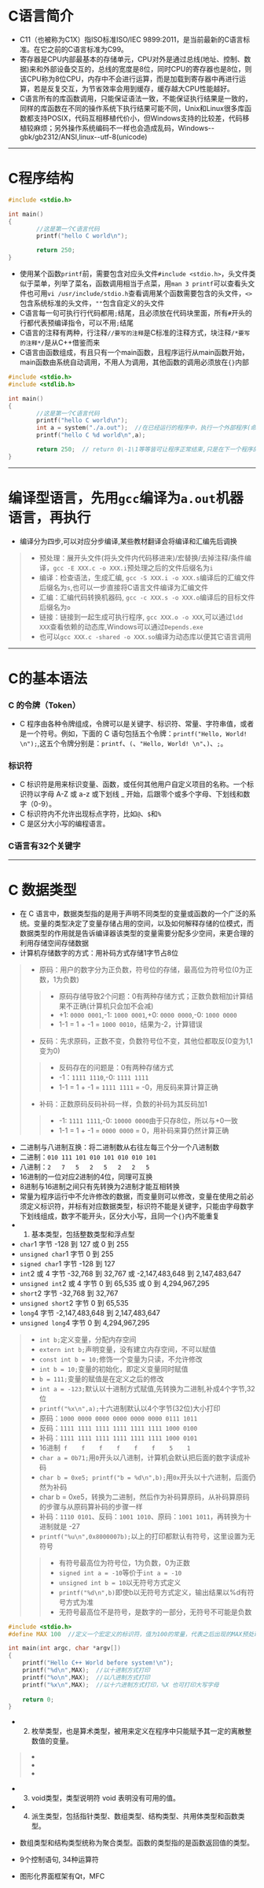 # C语言简介
* C11（也被称为C1X）指ISO标准ISO/IEC 9899:2011，是当前最新的C语言标准。在它之前的C语言标准为C99。
* 寄存器是CPU内部最基本的存储单元，CPU对外是通过总线(地址、控制、数据)来和外部设备交互的，总线的宽度是8位，同时CPU的寄存器也是8位，则该CPU称为8位CPU，内存中不会进行运算，而是加载到寄存器中再进行运算，若是反复交互，为节省效率会用到缓存，缓存越大CPU性能越好。
* C语言所有的库函数调用，只能保证语法一致，不能保证执行结果是一致的，同样的库函数在不同的操作系统下执行结果可能不同，Unix和Linux很多库函数都支持POSIX，代码互相移植代价小，但Windows支持的比较差，代码移植较麻烦；另外操作系统编码不一样也会造成乱码，Windows--gbk/gb2312/ANSI,linux--utf-8(unicode)
* * *
# C程序结构
```C
#include <stdio.h>

int main()
{
        //这是第一个C语言代码
        printf("hello C world\n");

        return 250;
}
```
* 使用某个函数`printf`前，需要包含对应头文件`#include <stdio.h>`，头文件类似于菜单，列举了菜名，函数调用相当于点菜，用`man 3 printf`可以查看头文件也可用`vi /usr/include/stdio.h`查看调用某个函数需要包含的头文件，`<>`包含系统标准的头文件，`""`包含自定义的头文件
* C语言每一句可执行行代码都用`;`结尾，且必须放在代码块里面，所有`#`开头的行都代表预编译指令，可以不用`;`结尾
* C语言的注释有两种，行注释`//要写的注释`是C标准的注释方式，块注释`/*要写的注释*/`是从C++借鉴而来
* C语言由函数组成，有且只有一个main函数，且程序运行从main函数开始，main函数由系统自动调用，不用人为调用，其他函数的调用必须放在`{}`内部
```C
#include <stdio.h>
#include <stdlib.h>

int main()
{
        //这是第一个C语言代码
        printf("hello C world\n");
        int a = system("./a.out");  //在已经运行的程序中，执行一个外部程序(命令)
        printf("hello C %d world\n",a);

        return 250;  // return 0\-1\1等等皆可让程序正常结束,只是在下一个程序的system调用时返回的a不一样
}
```
* * *
# 编译型语言，先用`gcc`编译为`a.out`机器语言，再执行
+ 编译分为四步,可以对应分步编译,某些教材翻译会将编译和汇编先后调换
> + 预处理：展开头文件(将头文件内代码移进来)/宏替换/去掉注释/条件编译，`gcc -E XXX.c -o XXX.i`预处理之后的文件后缀名为`i`
> + 编译：检查语法，生成汇编, `gcc -S XXX.i -o XXX.s`编译后的汇编文件后缀名为`s`,也可以一步直接将C语言文件编译为汇编文件
> + 汇编：汇编代码转换机器码, `gcc -c XXX.s -o XXX.o`编译后的目标文件后缀名为`o`
> + 链接：链接到一起生成可执行程序, `gcc XXX.o -o XXX`,可以通过`ldd XXX`查看依赖的动态库,Windows可以通过`Depends.exe`
> + 也可以`gcc XXX.c -shared -o XXX.so`编译为动态库以便其它语言调用
* * *
# C的基本语法
### C 的令牌（Token）
+ C 程序由各种令牌组成，令牌可以是关键字、标识符、常量、字符串值，或者是一个符号。例如，下面的 C 语句包括五个令牌：```printf("Hello, World! \n");```,这五个令牌分别是：`printf`、`(`、`"Hello, World! \n"`、`)`、`;`。
### 标识符
+ C 标识符是用来标识变量、函数，或任何其他用户自定义项目的名称。一个标识符以字母 A-Z 或 a-z 或下划线 _ 开始，后跟零个或多个字母、下划线和数字（0-9）。
+ C 标识符内不允许出现标点字符，比如`@`、`$`和`%`
+ C 是区分大小写的编程语言。
### C语言有32个关键字
* * *
# C 数据类型
* 在 C 语言中，数据类型指的是用于声明不同类型的变量或函数的一个广泛的系统。变量的类型决定了变量存储占用的空间，以及如何解释存储的位模式，而数据类型的作用就是告诉编译器该类型的变量需要分配多少空间，来更合理的利用存储空间存储数据
* 计算机存储数字的方式：用补码方式存储1字节占8位
> * 原码：用户的数字分为正负数，符号位的存储，最高位为符号位(0为正数，1为负数)
>> * 原码存储导致2个问题：0有两种存储方式；正数负数相加计算结果不正确(计算机只会加不会减) 
>> * +1: `0000 0001`,-1: `1000 0001`,+0: `0000 0000`,-0: `1000 0000`
>> * 1-1 = 1 + -1 = `1000 0010`，结果为-2，计算错误
> * 反码：先求原码，正数不变，负数符号位不变，其他位都取反(0变为1,1变为0)
>> * 反码存在的问题是：0有两种存储方式
>> * -1：`1111 1110`,-0: `1111 1111`
>> * 1-1 = 1 + -1 = `1111 1111` = -0，用反码来算计算正确
> * 补码：正数原码反码补码一样，负数的补码为其反码加1
>> * -1: `1111 1111`,-0: `10000 0000`由于只存8位，所以与+0一致
>> * 1-1 = 1 + -1 = `0000 0000` = 0，用补码来算仍然计算正确
* 二进制与八进制互换：将二进制数从右往左每三个分一个八进制数
* 二进制：`010 111 101 010 101 010 010 101`
* 八进制：` 2   7   5   2   5   2   2   5 `
* 16进制的一位对应2进制的4位，同理可互换
* 8进制与16进制之间只有先转换为2进制才能互相转换
* 常量为程序运行中不允许修改的数据，而变量则可以修改，变量在使用之前必须定义标识符，并标有对应数据类型，标识符不能是关键字，只能由字母数字下划线组成，数字不能开头，区分大小写，且同一个`{}`内不能重复
* 1. 基本类型，包括整数类型和浮点型
* `char`1 字节	-128 到 127 或 0 到 255
* `unsigned char`1 字节	0 到 255
* `signed char`1 字节	-128 到 127
* `int`2 或 4 字节 	-32,768 到 32,767 或 -2,147,483,648 到 2,147,483,647
* `unsigned int`2 或 4 字节	0 到 65,535 或 0 到 4,294,967,295
* `short`2 字节	    -32,768 到 32,767
* `unsigned short`2 字节  	0 到 65,535
* `long`4 字节	-2,147,483,648 到 2,147,483,647
* `unsigned long`4 字节	0 到 4,294,967,295
> * `int b;`定义变量，分配内存空间
> * `extern int b;`声明变量，没有建立内存空间，不可以赋值
> * `const int b = 10;`修饰一个变量为只读，不允许修改
> * `int b = 10;`变量的初始化，即定义变量同时赋值
> * `b = 111;`变量的赋值是在定义之后的修改
> * `int a = -123;`默认以十进制方式赋值,先转换为二进制,补成4个字节,32位
> * `printf("%x\n",a);`十六进制默认以4个字节(32位)大小打印
> * 原码：`1000 0000 0000 0000 0000 0000 0111 1011`
> * 反码：`1111 1111 1111 1111 1111 1111 1000 0100`
> * 补码：`1111 1111 1111 1111 1111 1111 1000 0101`
> * 16进制`  f    f    f    f    f    f    5    1 `
> * `char a = 0b71;`用`0`开头以八进制，计算机会默认把后面的数字读成补码
> * `char b = 0xe5; printf("b = %d\n",b);`用`0x`开头以十六进制，后面仍然为补码
> * char b = 0xe5，转换为二进制，然后作为补码算原码，从补码算原码的步骤与从原码算补码的步骤一样
> * 补码：`1110 0101`、反码：`1001 1010`、原码：`1001 1011`，再转换为十进制就是 -27
> * `printf("%u\n",0x8000007b);`以上的打印都默认有符号，这里设置为无符号
>> * 有符号最高位为符号位，1为负数，0为正数
>> * `signed int a = -10`等价于`int a = -10`
>> * `unsigned int b = 10`以无符号方式定义
>> * `printf("%d\n",b)`即使b以无符号方式定义，输出结果以%d有符号方式为准
>> * 无符号最高位不是符号，是数字的一部分，无符号不可能是负数
```C
#include <stdio.h>
#define MAX 100  //定义一个宏定义的标识符，值为100的常量，代表之后出现的MAX预处理都会替换为100，并且不可修改

int main(int argc, char *argv[])
{
    printf("Hello C++ World before system!\n");
    printf("%d\n",MAX);  //以十进制方式打印
    printf("%o\n",MAX);  //以八进制方式打印
    printf("%x\n",MAX);  //以十六进制方式打印，%X 也可打印大写字母
    
    return 0;   
}
```
* 2. 枚举类型，也是算术类型，被用来定义在程序中只能赋予其一定的离散整数值的变量。 
> + 
> + 
> + 
* 3. void类型，类型说明符 void 表明没有可用的值。
* 4. 派生类型，包括指针类型、数组类型、结构类型、共用体类型和函数类型。
* 数组类型和结构类型统称为聚合类型。函数的类型指的是函数返回值的类型。

* 9个控制语句, 34种运算符

* 图形化界面框架有Qt，MFC
